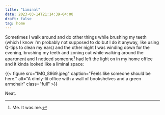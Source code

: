 ```yaml
---
title: "Liminal"
date: 2023-03-14T21:14:39-04:00
draft: false
tag: home
---
```


Sometimes I walk around and do other things while brushing my teeth (which I know I'm probably not supposed to do but I do it anyway, like using Q-tips to clean my ears) and the other night I was winding down for the evening, brushing my teeth and zoning out while walking around the apartment and I noticed someone[^1] had left the light on in my home office and it kinda looked like a liminal space:

{{< figure src="IMG_8969.jpeg" caption="Feels like someone should be here." alt="A dimly-lit office with a wall of bookshelves and a green armchair" class="full" >}}

Neat.

[^1]: Me. It was me.